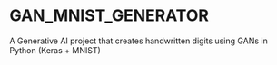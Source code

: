 # GAN_MNIST_GENERATOR
A Generative AI project that creates handwritten digits using GANs in Python (Keras + MNIST)
